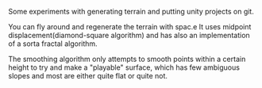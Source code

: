 Some experiments with generating terrain and putting unity projects on git.


You can fly around and regenerate the terrain with spac.e It uses midpoint displacement(diamond-square algorithm) and has also an implementation of a sorta fractal algorithm.

The smoothing algorithm only attempts to smooth points within a certain height to try and make a "playable" surface, which has few ambiguous slopes and most are either quite flat or quite not.
